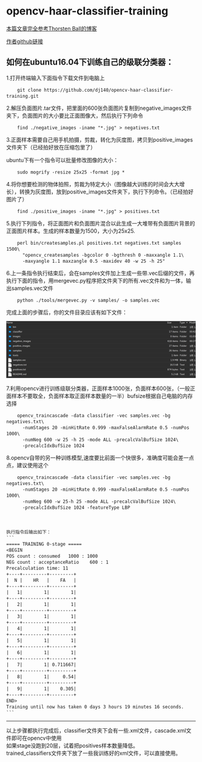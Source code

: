 # opencv-haar-classifier-training 
[本篇文章完全参考Thorsten Ball的博客](http://coding-robin.de/2013/07/22/train-your-own-opencv-haar-classifier.html)

[作者github链接](https://github.com/mrnugget/opencv-haar-classifier-training.git)
## 如何在ubuntu16.04下训练自己的级联分类器：

1.打开终端输入下面指令下载文件到电脑上

		git clone https://github.com/dj140/opencv-haar-classifier-training.git



2.解压负面图片.tar文件，把里面的600张负面图片复制到negative_images文件夹下，负面图片的大小要比正面图像大，然后执行下列命令
 
 
		find ./negative_images -iname "*.jpg" > negatives.txt

3.正面样本需要自己用手机拍摄，剪裁，转化为灰度图，拷贝到positive_images文件夹下（已经拍好放在压缩包里了）

ubuntu下有一个指令可以批量修改图像的大小：

		sudo mogrify -resize 25x25 -format jpg *
4.将你想要检测的物体拍照，剪裁为特定大小（图像越大训练的时间会大大增长），转换为灰度图，放到positive_images文件夹下，执行下列命令。（已经拍好图片了）

		find ./positive_images -iname "*.jpg" > positives.txt


5.执行下列指令，将正面图片和负面图片混合以此生成一大堆带有负面图片背景的正面图片样本。生成的样本数量为1500，大小为25x25.

		perl bin/createsamples.pl positives.txt negatives.txt samples 1500\
   		  "opencv_createsamples -bgcolor 0 -bgthresh 0 -maxxangle 1.1\
   		  -maxyangle 1.1 maxzangle 0.5 -maxidev 40 -w 25 -h 25"




6.上一条指令执行结束后，会在samples文件加上生成一些带.vec后缀的文件，再执行下面的指令，用mergevec.py程序把文件夹下的所有.vec文件和为一体，输出samples.vec文件

		python ./tools/mergevec.py -v samples/ -o samples.vec


完成上面的步骤后，你的文件目录应该有如下文件：

![image](https://github.com/dj140/opencv-haar-classifier-training/raw/master/images/file.png)



7.利用opencv进行训练级联分类器，正面样本1000张，负面样本600张，（一般正面样本不要取全，负面样本取正面样本数量的一半）bufsize根据自己电脑的内存选择

		opencv_traincascade -data classifier -vec samples.vec -bg negatives.txt\
   		  -numStages 20 -minHitRate 0.999 -maxFalseAlarmRate 0.5 -numPos 1000\
   		  -numNeg 600 -w 25 -h 25 -mode ALL -precalcValBufSize 1024\
   		  -precalcIdxBufSize 1024
   
   




8.opencv自带的另一种训练模型,速度要比前面一个快很多，准确度可能会差一点点，建议使用这个

		opencv_traincascade -data classifier -vec samples.vec -bg negatives.txt\
   		  -numStages 20 -minHitRate 0.999 -maxFalseAlarmRate 0.5 -numPos 1000\
   		  -numNeg 600 -w 25-h 25 -mode ALL -precalcValBufSize 1024\
   		  -precalcIdxBufSize 1024 -featureType LBP



	执行指令后输出如下：
	```
	===== TRAINING 0-stage =====
	<BEGIN
	POS count : consumed   1000 : 1000
	NEG count : acceptanceRatio    600 : 1
	Precalculation time: 11
	+----+---------+---------+
	|  N |    HR   |    FA   |
	+----+---------+---------+
	|   1|        1|        1|
	+----+---------+---------+
	|   2|        1|        1|
	+----+---------+---------+
	|   3|        1|        1|
	+----+---------+---------+
	|   4|        1|        1|
	+----+---------+---------+
	|   5|        1|        1|
	+----+---------+---------+
	|   6|        1|        1|
	+----+---------+---------+
	|   7|        1| 0.711667|
	+----+---------+---------+
	|   8|        1|     0.54|
	+----+---------+---------+
	|   9|        1|    0.305|
	+----+---------+---------+
	END>
	Training until now has taken 0 days 3 hours 19 minutes 16 seconds.
	```
--------------------------------
以上步骤都执行完成后，classifier文件夹下会有一些.xml文件，cascade.xml文件即可在opencv中使用<br>
如果stage没跑到20层，试着把positives样本数量降低。<br>
trained_classifiers文件夹下放了一些我训练好的xml文件，可以直接使用。
